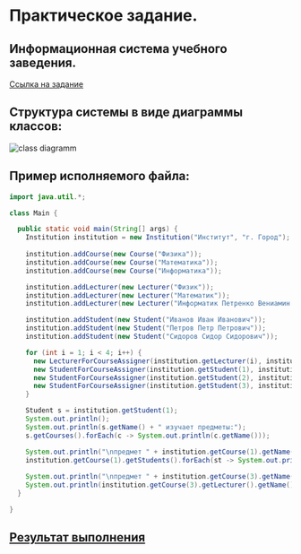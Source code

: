 # Практическое задание.
## Информационная система учебного заведения.

[Ссылка на задание](https://docs.google.com/document/d/1COj5FSznQYb5yC-z6eeu6ggpT8VijWzjwsvZ0ugukN8/edit?usp=drivesdk)

## Структура системы в виде диаграммы классов:

![class diagramm](http://www.plantuml.com/plantuml/img/POv12e0m30JlVKK_q2z8mPFWpHUK6hLGMqWs_rUm5i7ZJdQMU45Ww9bDp474JaMGe4YrDB90LofeQQO8PU8MnweiPCn7izMveLk_GpD-l0-Rfs5TfWsk3xsKqtxSkDSzbVL-_m80)

## Пример исполняемого файла:

```Java
import java.util.*;

class Main {

  public static void main(String[] args) {
    Institution institution = new Institution("Институт", "г. Город");
    
    institution.addCourse(new Course("Физика"));
    institution.addCourse(new Course("Математика"));
    institution.addCourse(new Course("Информатика"));

    institution.addLecturer(new Lecturer("Физик"));
    institution.addLecturer(new Lecturer("Математик"));
    institution.addLecturer(new Lecturer("Информатик Петренко Вениамин Фёдорович"));

    institution.addStudent(new Student("Иванов Иван Иванович"));
    institution.addStudent(new Student("Петров Петр Петрович"));
    institution.addStudent(new Student("Сидоров Сидор Сидорович"));

    for (int i = 1; i < 4; i++) {
      new LecturerForCourseAssigner(institution.getLecturer(i), institution.getCourse(i)).assign();
      new StudentForCourseAssigner(institution.getStudent(1), institution.getCourse(i)).assign();
      new StudentForCourseAssigner(institution.getStudent(2), institution.getCourse(i)).assign();
      new StudentForCourseAssigner(institution.getStudent(3), institution.getCourse(i)).assign();
    }

    Student s = institution.getStudent(1);
    System.out.println();
    System.out.println(s.getName() + " изучает предметы:");
    s.getCourses().forEach(c -> System.out.println(c.getName()));

    System.out.println("\nпредмет " + institution.getCourse(1).getName() + " изучают:\n");
    institution.getCourse(1).getStudents().forEach(st -> System.out.println(st.getName()));
    
    System.out.println("\nпредмет " + institution.getCourse(3).getName() + " ведёт:");
    System.out.println(institution.getCourse(3).getLecturer().getName());
  }

}
```

## [Результат выполнения](https://institution.dmitrysar.repl.run/)
